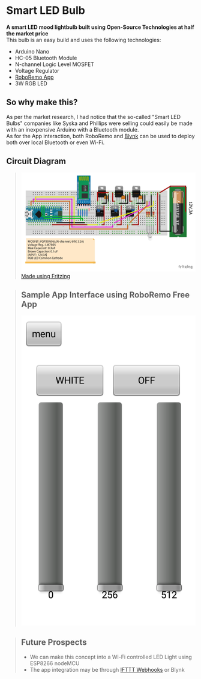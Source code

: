 # Smart LED Bulb
**A smart LED mood lightbulb built using Open-Source Technologies at half the market price**  
This bulb is an easy build and uses the following technologies:  
* Arduino Nano
* HC-05 Bluetooth Module
* N-channel Logic Level MOSFET
* Voltage Regulator
* [RoboRemo App](https://www.roboremo.com/)
* 3W RGB LED
## **So why make this?**
As per the market research, I had notice that the so-called "Smart LED Bulbs" companies like Syska and Phillips were selling could easily be made with an inexpensive Arduino with a Bluetooth module.  
As for the App interaction, both RoboRemo and [Blynk](https://blynk.io/) can be used to deploy both over local Bluetooth or even Wi-Fi.  
## **Circuit Diagram**
> ![Circuit Diagram](./assets/images/circuit_diagram.jpg)
> [Made using Fritzing](https://fritzing.org/download/)

>## **Sample App Interface using RoboRemo Free App**
>![App Interface](./assets/images/roboremo_interface.png)  

> ## **Future Prospects**
> * We can make this concept into a Wi-Fi controlled LED Light using ESP8266 nodeMCU
> * The app integration may be through [IFTTT Webhooks](https://ifttt.com/maker_webhooks) or Blynk